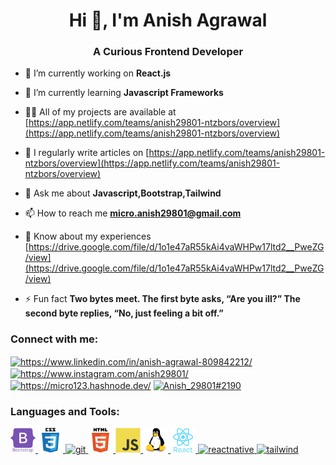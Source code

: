 <h1 align="center">Hi 👋, I'm Anish Agrawal</h1>
<h3 align="center">A Curious Frontend Developer</h3>

- 🔭 I’m currently working on **React.js**

- 🌱 I’m currently learning **Javascript Frameworks**

- 👨‍💻 All of my projects are available at [https://app.netlify.com/teams/anish29801-ntzbors/overview](https://app.netlify.com/teams/anish29801-ntzbors/overview)

- 📝 I regularly write articles on [https://app.netlify.com/teams/anish29801-ntzbors/overview](https://app.netlify.com/teams/anish29801-ntzbors/overview)

- 💬 Ask me about **Javascript,Bootstrap,Tailwind**

- 📫 How to reach me **micro.anish29801@gmail.com**

- 📄 Know about my experiences [https://drive.google.com/file/d/1o1e47aR55kAi4vaWHPw17ltd2__PweZG/view](https://drive.google.com/file/d/1o1e47aR55kAi4vaWHPw17ltd2__PweZG/view)

- ⚡ Fun fact **Two bytes meet. The first byte asks, “Are you ill?” The second byte replies, “No, just feeling a bit off.”**

<h3 align="left">Connect with me:</h3>
<p align="left">
<a href="https://linkedin.com/in/https://www.linkedin.com/in/anish-agrawal-809842212/" target="blank"><img align="center" src="https://raw.githubusercontent.com/rahuldkjain/github-profile-readme-generator/master/src/images/icons/Social/linked-in-alt.svg" alt="https://www.linkedin.com/in/anish-agrawal-809842212/" height="30" width="40" /></a>
<a href="https://instagram.com/https://www.instagram.com/anish29801/" target="blank"><img align="center" src="https://raw.githubusercontent.com/rahuldkjain/github-profile-readme-generator/master/src/images/icons/Social/instagram.svg" alt="https://www.instagram.com/anish29801/" height="30" width="40" /></a>
<a href="https://hashnode.com/https://micro123.hashnode.dev/" target="blank"><img align="center" src="https://raw.githubusercontent.com/rahuldkjain/github-profile-readme-generator/master/src/images/icons/Social/hashnode.svg" alt="https://micro123.hashnode.dev/" height="30" width="40" /></a>
<a href="https://discord.gg/Anish_29801#2190" target="blank"><img align="center" src="https://raw.githubusercontent.com/rahuldkjain/github-profile-readme-generator/master/src/images/icons/Social/discord.svg" alt="Anish_29801#2190" height="30" width="40" /></a>
</p>

<h3 align="left">Languages and Tools:</h3>
<p align="left"> <a href="https://getbootstrap.com" target="_blank" rel="noreferrer"> <img src="https://raw.githubusercontent.com/devicons/devicon/master/icons/bootstrap/bootstrap-plain-wordmark.svg" alt="bootstrap" width="40" height="40"/> </a> <a href="https://www.w3schools.com/css/" target="_blank" rel="noreferrer"> <img src="https://raw.githubusercontent.com/devicons/devicon/master/icons/css3/css3-original-wordmark.svg" alt="css3" width="40" height="40"/> </a> <a href="https://git-scm.com/" target="_blank" rel="noreferrer"> <img src="https://www.vectorlogo.zone/logos/git-scm/git-scm-icon.svg" alt="git" width="40" height="40"/> </a> <a href="https://www.w3.org/html/" target="_blank" rel="noreferrer"> <img src="https://raw.githubusercontent.com/devicons/devicon/master/icons/html5/html5-original-wordmark.svg" alt="html5" width="40" height="40"/> </a> <a href="https://developer.mozilla.org/en-US/docs/Web/JavaScript" target="_blank" rel="noreferrer"> <img src="https://raw.githubusercontent.com/devicons/devicon/master/icons/javascript/javascript-original.svg" alt="javascript" width="40" height="40"/> </a> <a href="https://www.linux.org/" target="_blank" rel="noreferrer"> <img src="https://raw.githubusercontent.com/devicons/devicon/master/icons/linux/linux-original.svg" alt="linux" width="40" height="40"/> </a> <a href="https://reactjs.org/" target="_blank" rel="noreferrer"> <img src="https://raw.githubusercontent.com/devicons/devicon/master/icons/react/react-original-wordmark.svg" alt="react" width="40" height="40"/> </a> <a href="https://reactnative.dev/" target="_blank" rel="noreferrer"> <img src="https://reactnative.dev/img/header_logo.svg" alt="reactnative" width="40" height="40"/> </a> <a href="https://tailwindcss.com/" target="_blank" rel="noreferrer"> <img src="https://www.vectorlogo.zone/logos/tailwindcss/tailwindcss-icon.svg" alt="tailwind" width="40" height="40"/> </a> </p>
